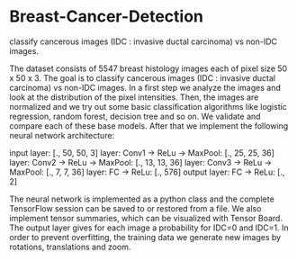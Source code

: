 # Breast-Cancer-Detection
 classify cancerous images (IDC : invasive ductal carcinoma) vs non-IDC images.

The dataset consists of 5547 breast histology images each of pixel size 50 x 50 x 3. The goal is to classify cancerous images (IDC : invasive ductal carcinoma) vs non-IDC images. In a first step we analyze the images and look at the distribution of the pixel intensities. Then, the images are normalized and we try out some basic classification algorithms like logistic regression, random forest, decision tree and so on. We validate and compare each of these base models. After that we implement the following neural network architecture:

input layer: [., 50, 50, 3]
layer: Conv1 -> ReLu -> MaxPool: [., 25, 25, 36]
layer: Conv2 -> ReLu -> MaxPool: [., 13, 13, 36]
layer: Conv3 -> ReLu -> MaxPool: [., 7, 7, 36]
layer: FC -> ReLu: [., 576]
output layer: FC -> ReLu: [., 2]


The neural network is implemented as a python class and the complete TensorFlow session can be saved to or restored from a file. We also implement tensor summaries, which can be visualized with Tensor Board. The output layer gives for each image a probability for IDC=0 and IDC=1. In order to prevent overfitting, the training data we generate new images by rotations, translations and zoom.
